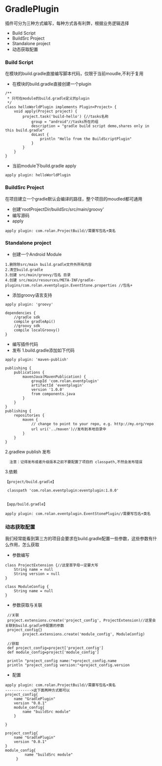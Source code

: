 # GradlePlugin
插件可分为三种方式编写，每种方式各有利弊，根据业务逻辑选择
* Build Script
* BuildSrc Project
* Standalone project
* 动态获取配置

### Build Script
在模块的build.gradle直接编写脚本代码，仅限于当前moudle,不利于复用

* 在模块的build.gradle直接创建一个plugin
```
/**
 * 只可在module的build.gradle定义的plugin
 */
class helloWorldPlugin implements Plugin<Project> {
    void apply(Project project) {
        project.task('build-hello') {//tasks名称
            group = "android"//tasks所在的组
            description = "gradle build script demo,shares only in this build.gradle"
            doLast {
                println "Hello from the BuildScriptPlugin"
            }
        }
    }
}
```
* 当前module下build.gradle apply
```
apply plugin: helloWorldPlugin
```
### BuildSrc Project
在项目建立一个gradle默认会编译的路径，整个项目的moudled都可通用

* 创建'rootProjectDir/buildSrc/src/main/groovy'
* 编写源码
* apply
```
apply plugin: com.rolan.ProjectBuild//需要写包名+类名
```

### Standalone project
* 创建一个Android Module
```
1.删除除src/main build.gradle文件外所有内容
2.清空build.gradle
3.创建 src/main/groovy/包名 目录
4.创建 src/main/resources/META-INF/gradle-plugins/com.rolan.eventplugin.EventStone.properties //包名+
```
* 添加groovy语言支持
```
apply plugin: 'groovy'

dependencies {
    //gradle sdk
    compile gradleApi()
    //groovy sdk
    compile localGroovy()
}
```
* 编写插件代码
* 发布
1.build.gradle添加如下代码
```
apply plugin: 'maven-publish'

publishing {
    publications {
        mavenJava(MavenPublication) {
            groupId 'com.rolan.eventplugin'
            artifactId 'eventplugin'
            version '1.0.0'
            from components.java
        }
    }
}
publishing {
    repositories {
        maven {
            // change to point to your repo, e.g. http://my.org/repo
            url uri('../maven')//发布到本地目录中
        }
    }
}

```
2.gradlew publish 发布
 ```
   注意：记得发布或者升级版本之前不要配置了项目的 classpath,不然会发布错误
 ```
  
  
3.依赖
```
【project/build.gradle】

 classpath 'com.rolan.eventplugin:eventplugin:1.0.0'
 
 
【app/build.gradle】

apply plugin: com.rolan.eventplugin.EventStonePlugin//需要写包名+类名

```

### 动态获取配置
  我们经常能看到第三方的项目会要求在build.gradle配置一些参数，这些参数有什么作用，怎么获取
  
 * 参数编写
 ```
 class ProjectExtension {//这里首字母一定要大写
     String name = null
     String version = null
 }
 
 class ModuleConfig {
     String name = null
 }
 
 ```
 
 * 参数获取与关联
 ```
  //关联
  project.extensions.create('project_config', ProjectExtension)//这里会关联到build.gradle中配置的参数
  project_config{}
         project.extensions.create('module_config', ModuleConfig)
         
  //获取       
  def project_config=project['project_config']
  def module_config=project['module_config']
  
  println "project_config name:"+project_config.name
  println "project_config version:"+project_config.version
 
 ```
 * 配置
 ```
 apply plugin: com.rolan.ProjectBuild//需要写包名+类名
 ------------>这下面两种方式都可以
 project_config{
     name "GradlePlugin"
     version "0.0.1"
     module_config{
         name "buildSrc module"
     }
 
 }
 
 project_config{
     name "GradlePlugin"
     version "0.0.1"
 }
 module_config{
          name "buildSrc module"
      }
 ```